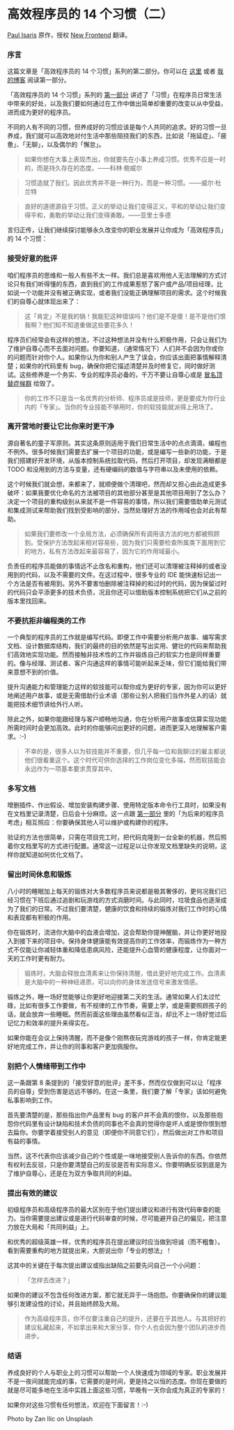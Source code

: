 # 高效程序员的 14 个习惯（二） #

[Paul Isaris]( https://link.juejin.im?target=https%3A%2F%2Fpaulisaris.com%2Fthe-14-habits-of-highly-effective-developers-part-2%2F ) 原作，授权 [New Frontend]( https://link.juejin.im?target=https%3A%2F%2Fnextfe.com%2F ) 翻译。

### 序言 ###

这篇文章是「高效程序员的 14 个习惯」系列的第二部分。你可以在 [这里]( https://link.juejin.im?target=https%3A%2F%2Fnextfe.com%2F14-habits-of-effective-developers-1%2F ) 或者 [我的博客]( https://link.juejin.im?target=https%3A%2F%2Fpaulisaris.com%2Fthe-14-habits-of-highly-effective-developers-part-1%2F ) 阅读第一部分。

「高效程序员的 14 个习惯」系列的 [第一部分]( https://link.juejin.im?target=https%3A%2F%2Fnextfe.com%2F14-habits-of-effective-developers-1%2F ) 讲述了「习惯」在程序员日常生活中带来的好处，以及我们要如何通过在工作中做出简单却重要的改变以从中受益，进而成为更好的程序员。

不同的人有不同的习惯，但养成好的习惯应该是每个人共同的追求。好的习惯一旦养成，我们就可以高效地对付生活中那些阻挠我们的东西，比如说「拖延症」、「疲惫」、「无聊」，以及偶尔的「懈怠」。

> 
> 
> 
> 如果你想在大事上表现杰出，你就要先在小事上养成习惯。优秀不应是一时的，而是持久存在的态度。——科林·鲍威尔
> 
> 

> 
> 
> 
> 习惯造就了我们。因此优秀并不是一种行为，而是一种习惯。——威尔·杜兰特
> 
> 

> 
> 
> 
> 良好的道德源自于习惯。正义的举动让我们变得正义，平和的举动让我们变得平和，勇敢的举动让我们变得勇敢。——亚里士多德
> 
> 

言归正传，让我们继续探讨能够永久改变你的职业发展并让你成为「高效程序员」的 14 个习惯：

### 接受好意的批评 ###

咱们程序员的思维和一般人有些不太一样。我们总是喜欢用他人无法理解的方式讨论只有我们听得懂的东西，直到我们的工作成果惹怒了客户或产品/项目经理，比如说一个功能并没有被正确实现，或者我们没能正确理解项目的需求。这个时候我们的自尊心就体现出来了：

> 
> 
> 
> 这「肯定」不是我的锅！我能犯这种错误吗？他们是不是傻！是不是他们恨我啊？他们知不知道重做这些要花多久！
> 
> 

程序员们经常会有这样的想法，不过这种想法并没有什么积极作用，只会让我们为了维护自尊心而不去面对问题。你要知道，（通常情况下）人们并不会因为你或你的问题而针对你个人。如果你认为你和别人产生了误会，你应该出面把事情解释清楚；如果你的代码里有 bug，确保你把它描述清楚并及时修复它，同时做好测试。这些修养是一个务实、专业的程序员必备的，千万不要让自尊心或是 [冒名顶替症候群]( https://link.juejin.im?target=https%3A%2F%2Fzh.wikipedia.org%2Fwiki%2F%25E5%2586%2592%25E5%2590%258D%25E9%25A0%2582%25E6%259B%25BF%25E7%2597%2587%25E5%2580%2599%25E7%25BE%25A4 ) 给毁了。

> 
> 
> 
> 你的工作不只是当一名优秀的分析师、程序员或是技师，更是要成为你行业内的「专家」。当你的专业技能不够用时，你的软技能就派得上用场了。
> 
> 

### 离开营地时要让它比你来时更干净 ###

源自著名的童子军原则。其实这条原则适用于我们日常生活中的点点滴滴，编程也不例外。很多时候我们需要去扩展一个项目的功能，或是编写一些新的功能，于是我们搭建好开发环境，从版本控制系统拉取代码，然后打开项目，却发现满眼都是 TODO 和没用到的方法与变量，还有硬编码的数值与字符串以及未使用的依赖。

这个时候我们就会想，来都来了，就顺便做个清理吧，然而却又担心由此造成更多破坏：如果我要优化命名的方法被项目的其他部分甚至是其他项目用到了怎么办？决定一个项目的重构级别从来就不是一件容易的事情，所以我们需要借助单元测试和集成测试来帮助我们找到受影响的部分，当然处理好方法的作用域也会对此有帮助。

> 
> 
> 
> 如果我们要修改一个全局方法，必须确保所有调用该方法的地方都被照顾到。受保护方法改起来相对容易些，因为我们只需要检查所属类下面用到它的地方。私有方法改起来最容易了，因为它的作用域最小。
> 
> 
> 

负责任的程序员能做的事情远不止改名和重构，他们还可以清理被注释掉的或者没用到的代码，以及不需要的文件。在这过程中，很多专业的 IDE 能快速标记出一个方法是否有被用到。另外不要害怕删除被注释掉的和过时的代码，因为保留过时的代码只会平添更多的技术负债，况且你还可以借助版本控制系统把它们从之前的版本里找回来。

### 不要抗拒非编程类的工作 ###

一个典型的程序员的工作就是编写代码。即便工作中需要分析用户故事、编写需求文档、设计数据库结构，我们的最终的目的依然是写出实用、健壮的代码来帮助我们高效地实现功能。然而接触非技术性的工作并锻炼自己的软实力也是同样重要的。像与经理、测试者、客户沟通这样的事情可能听起来乏味，但它们能给我们带来意想不到的价值。

提升沟通能力和管理能力这样的软技能可以帮你成为更好的专家，因为你可以更好地阐述用户故事，或是无需借助行业术语（那些让别人把我们当作外星人的话）就能把技术细节讲给外行人听。

除此之外，如果你能跟经理与客户顺畅地沟通，你在分析用户故事或估算实现功能所需时间时会更加高效。此时的你能够问出更好的问题，进而更深入地理解客户需求。:-)

> 
> 
> 
> 不幸的是，很多人以为软技能并不重要，但几乎每一位和我聊过的雇主都说他们很看重这个。这个时代可供你选择的工作岗位变化多端，然而软技能会永远作为一项基本要求贯穿其中。
> 
> 
> 

### 多写文档 ###

增删插件、作出假设、增加安装构建步骤、使用特定版本命令行工具时，如果没有在文档里记录清楚，日后会十分麻烦。这一点跟 [第一部分]( https://link.juejin.im?target=https%3A%2F%2Fnextfe.com%2F14-habits-of-effective-developers-1%2F ) 里的「为后来的程序员考虑」相互照应：你要确保其他人可以维护或构建你的程序。

验证的方法也很简单，只需在项目完工时，把代码克隆到一台全新的机器，然后照着你文档里写的方式进行配置。通常这一过程足以让你发现文档里缺失的说明，这样你就知道如何优化文档了。

### 留出时间休息和锻炼 ###

八小时的睡眠加上每天的锻炼对大多数程序员来说都是极其奢侈的，更何况我们已经习惯在下班后通过追剧和玩游戏的方式消磨时间。与此同时，垃圾食品也逐渐成为了我们的日常。不过我们要清楚，健康的饮食和持续的锻炼对我们工作时的心情和表现都有积极的作用。

你在锻炼时，流进你大脑中的血液会增加，这会帮助你提神醒脑，并让你更好地投入到接下来的项目中。保持身体健康能有效提高你的工作效率，而锻炼作为一种方式不仅能让你减轻体重和降低患病风险，还能提升心血管的健康程度，让你面对一天的工作时更有耐力。

> 
> 
> 
> 锻炼时，大脑会释放血清素来让你保持清醒，借此更好地完成工作。血清素是大脑中的一种神经递质，可以向你的身体发送信号来激发情感。
> 
> 

锻炼之外，睡一场好觉能够让你更好地迎接第二天的生活。通常如果人们太过忙碌，比如有很多工作要做，有不规律的工作节奏，需要上学，或是需要照顾孩子的话，就会放弃一些睡眠。然而前面这些理由虽然看似正当，却比不上一场好觉过后记忆力和效率的提升来得实在。

如果你能在会议上保持清醒，而不是像个刚熬夜玩完游戏的孩子一样，你肯定能更好地完成工作，并让你的同事和客户更加佩服你。

### 别把个人情绪带到工作中 ###

这一条跟第 8 条提到的「接受好意的批评」差不多，然而仅仅做到可以让「程序员的自尊」受到伤害是远远不够的。在这一条里，我们要了解「专家」该如何避免私事影响到工作。

首先要清楚的是，那些指出你产品里有 bug 的客户并不会真的恨你，以及那些抱怨你代码里有设计缺陷和技术负债的同事也不会真的觉得你是坏人或是恨你恨到想去扁你。你要学着接受别人的意见（即便你不同意它们），然后做出对工作和项目有益的事情。

当然，这不代表你应该减少自己的个性或是一味地接受别人告诉你的东西。你依然有权利去反驳，只是你要清楚自己的反驳是否有实际意义。你要明确反驳到底是为了维护自尊心，还是在为双方争取共同的利益。

### 提出有效的建议 ###

初级程序员和高级程序员的最大区别在于他们提出建议和进行有效代码审查的能力。当你需要提出建议或是进行代码审查的时候，尽可能避开自己的偏见，把注意力放在大局和「共同利益」上。

和优秀的超级英雄一样，优秀的程序员在提出建议时应当做到坦诚（而不粗鲁）。看到需要重构的地方就提出来，大胆说出你「专业的想法」！

这其中的关键在于每次提出建议或指出缺陷之前要先问自己一个小问题：

> 
> 
> 
> 「怎样去改进？」
> 
> 

如果你的建议不包含任何改进方案，那它就无异于一场抱怨。你要确保你的建议能够引发建设性的讨论，并且始终顾及大局。

> 
> 
> 
> 作为高级程序员，你不仅要注重自己的提升，还要在乎其他人。与其把好的建议私藏起来，不如拿出来和大家分享，你个人也会因为整个团队的进步而进步。
> 
> 

### 结语 ###

养成良好的个人与职业上的习惯可以帮助一个人快速成为领域的专家。职业发展并不是一夜间就能完成的事，它需要的是时间，更是持之以恒的态度。你现在要做的就是尽可能多地在生活中实践上面这些习惯，早晚有一天你会成为真正的专家的！

如果你对这些习惯有任何想法，欢迎在下面留言！:-)

Photo by Zan Ilic on Unsplash